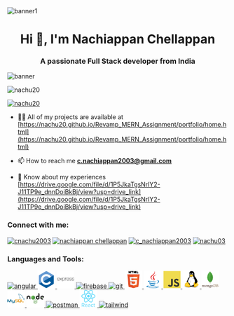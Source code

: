 <img src="[https://www.canva.com/design/DAGLZVmBJIQ/bGyt1JduKjzh7DsIWSwTZg/edit](https://www.canva.com/design/DAGLZVmBJIQ/bGyt1JduKjzh7DsIWSwTZg/edit?utm_content=DAGLZVmBJIQ&utm_campaign=designshare&utm_medium=link2&utm_source=sharebutton)" alt="banner1">
<h1 align="center">Hi 👋, I'm Nachiappan Chellappan</h1>
<h3 align="center">A passionate Full Stack developer from India</h3>
<img src="https://www.bing.com/th/id/OGC.916b1c0b9788ad87b9ccdfc71bbdadf3?pid=1.7&rurl=https%3a%2f%2fi.pinimg.com%2foriginals%2f91%2f6b%2f1c%2f916b1c0b9788ad87b9ccdfc71bbdadf3.gif&ehk=uRehdZb%2fU%2f1vyCkDxiYnIN9BvqoNxH5AP9BKFoQij9c%3d" alt="banner">
<p align="left"> <img src="https://komarev.com/ghpvc/?username=nachu20&label=Profile%20views&color=0e75b6&style=flat" alt="nachu20" /> </p>

<p align="left"> <a href="https://github.com/ryo-ma/github-profile-trophy"><img src="https://github-profile-trophy.vercel.app/?username=nachu20" alt="nachu20" /></a> </p>

- 👨‍💻 All of my projects are available at [https://nachu20.github.io/Revamp_MERN_Assignment/portfolio/home.html](https://nachu20.github.io/Revamp_MERN_Assignment/portfolio/home.html)

- 📫 How to reach me **c.nachiappan2003@gmail.com**

- 📄 Know about my experiences [https://drive.google.com/file/d/1P5JkaTgsNrlY2-J11TP9e_dnnDoiBkBj/view?usp=drive_link](https://drive.google.com/file/d/1P5JkaTgsNrlY2-J11TP9e_dnnDoiBkBj/view?usp=drive_link)

<h3 align="left">Connect with me:</h3>
<p align="left">
<a href="https://twitter.com/cnachu2003" target="blank"><img align="center" src="https://raw.githubusercontent.com/rahuldkjain/github-profile-readme-generator/master/src/images/icons/Social/twitter.svg" alt="cnachu2003" height="30" width="40" /></a>
<a href="https://linkedin.com/in/nachiappan chellappan" target="blank"><img align="center" src="https://raw.githubusercontent.com/rahuldkjain/github-profile-readme-generator/master/src/images/icons/Social/linked-in-alt.svg" alt="nachiappan chellappan" height="30" width="40" /></a>
<a href="https://www.hackerrank.com/c_nachiappan2003" target="blank"><img align="center" src="https://raw.githubusercontent.com/rahuldkjain/github-profile-readme-generator/master/src/images/icons/Social/hackerrank.svg" alt="c_nachiappan2003" height="30" width="40" /></a>
<a href="https://www.leetcode.com/nachu03" target="blank"><img align="center" src="https://raw.githubusercontent.com/rahuldkjain/github-profile-readme-generator/master/src/images/icons/Social/leet-code.svg" alt="nachu03" height="30" width="40" /></a>
</p>

<h3 align="left">Languages and Tools:</h3>
<p align="left"> <a href="https://angular.io" target="_blank" rel="noreferrer"> <img src="https://angular.io/assets/images/logos/angular/angular.svg" alt="angular" width="40" height="40"/> </a> <a href="https://www.cprogramming.com/" target="_blank" rel="noreferrer"> <img src="https://raw.githubusercontent.com/devicons/devicon/master/icons/c/c-original.svg" alt="c" width="40" height="40"/> </a> <a href="https://expressjs.com" target="_blank" rel="noreferrer"> <img src="https://raw.githubusercontent.com/devicons/devicon/master/icons/express/express-original-wordmark.svg" alt="express" width="40" height="40"/> </a> <a href="https://firebase.google.com/" target="_blank" rel="noreferrer"> <img src="https://www.vectorlogo.zone/logos/firebase/firebase-icon.svg" alt="firebase" width="40" height="40"/> </a> <a href="https://git-scm.com/" target="_blank" rel="noreferrer"> <img src="https://www.vectorlogo.zone/logos/git-scm/git-scm-icon.svg" alt="git" width="40" height="40"/> </a> <a href="https://www.w3.org/html/" target="_blank" rel="noreferrer"> <img src="https://raw.githubusercontent.com/devicons/devicon/master/icons/html5/html5-original-wordmark.svg" alt="html5" width="40" height="40"/> </a> <a href="https://www.java.com" target="_blank" rel="noreferrer"> <img src="https://raw.githubusercontent.com/devicons/devicon/master/icons/java/java-original.svg" alt="java" width="40" height="40"/> </a> <a href="https://developer.mozilla.org/en-US/docs/Web/JavaScript" target="_blank" rel="noreferrer"> <img src="https://raw.githubusercontent.com/devicons/devicon/master/icons/javascript/javascript-original.svg" alt="javascript" width="40" height="40"/> </a> <a href="https://www.linux.org/" target="_blank" rel="noreferrer"> <img src="https://raw.githubusercontent.com/devicons/devicon/master/icons/linux/linux-original.svg" alt="linux" width="40" height="40"/> </a> <a href="https://www.mongodb.com/" target="_blank" rel="noreferrer"> <img src="https://raw.githubusercontent.com/devicons/devicon/master/icons/mongodb/mongodb-original-wordmark.svg" alt="mongodb" width="40" height="40"/> </a> <a href="https://www.mysql.com/" target="_blank" rel="noreferrer"> <img src="https://raw.githubusercontent.com/devicons/devicon/master/icons/mysql/mysql-original-wordmark.svg" alt="mysql" width="40" height="40"/> </a> <a href="https://nodejs.org" target="_blank" rel="noreferrer"> <img src="https://raw.githubusercontent.com/devicons/devicon/master/icons/nodejs/nodejs-original-wordmark.svg" alt="nodejs" width="40" height="40"/> </a> <a href="https://postman.com" target="_blank" rel="noreferrer"> <img src="https://www.vectorlogo.zone/logos/getpostman/getpostman-icon.svg" alt="postman" width="40" height="40"/> </a> <a href="https://reactjs.org/" target="_blank" rel="noreferrer"> <img src="https://raw.githubusercontent.com/devicons/devicon/master/icons/react/react-original-wordmark.svg" alt="react" width="40" height="40"/> </a> <a href="https://tailwindcss.com/" target="_blank" rel="noreferrer"> <img src="https://www.vectorlogo.zone/logos/tailwindcss/tailwindcss-icon.svg" alt="tailwind" width="40" height="40"/> </a> </p>

